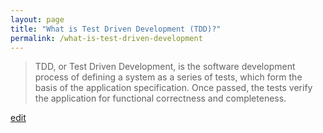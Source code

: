 ```yaml
---
layout: page
title: "What is Test Driven Development (TDD)?"
permalink: /what-is-test-driven-development
---
```


> TDD, or Test Driven Development, is the software development process of defining a system as a series of tests, which form the basis of the application specification. Once passed, the tests verify the application for functional correctness and completeness.

<p class="edit-term"><a href="https://github.com/and-digital/tech-definitions/blog/master/definitions/testing/test-driven-development.md">edit</a></p>
